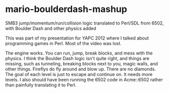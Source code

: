 mario-boulderdash-mashup
========================

SMB3 jump/momentum/run/collision logic translated to Perl/SDL from 6502, with Boulder Dash and other physics added

This was part of my presentation for YAPC 2012 where I talked about programming games in Perl.  Most of the video was lost.

The engine works.  You can run, jump, break blocks, and mess with the physics.  I think the Boulder Dash
logic isn't quite right, and things are missing, such as tunneling, breaking blocks next to you, magic walls,
and other things.  Fireflys do fly around and blow up.  There are no diamonds.  The goal of each level is
just to escape and continue on.  It needs more levels.  I also should have been running the 6502 code in
Acme::6502 rather than painfully translating it to Perl.
